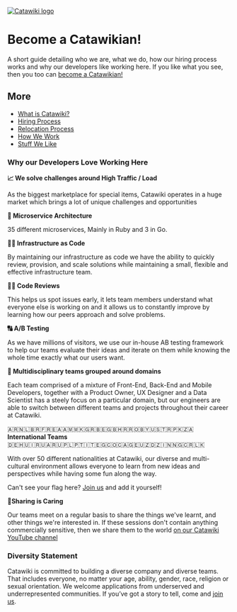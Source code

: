 [![Catawiki logo](catawiki.png)](https://www.catawiki.com)

# Become a Catawikian!

A short guide detailing who we are, what we do, how our hiring process works and why our developers like working here. If you like what you see, then you too can [become a Catawikian!](https://www.catawiki.com/jobs/)

## More

- [What is Catawiki?](What%20is%20Catawiki.md)
- [Hiring Process](Hiring%20Process.md)
- [Relocation Process](Relocation%20Process.md)
- [How We Work](How%20We%20Work.md)
- [Stuff We Like](Stuff%20We%20Like.md)

### Why our Developers Love Working Here

**📈 We solve challenges around High Traffic / Load**

As the biggest marketplace for special items, Catawiki operates in a huge market which brings a lot of unique challenges and opportunities

**💎 Microservice Architecture**

35 different microservices, Mainly in Ruby and 3 in Go.

**👩‍💻 Infrastructure as Code**

By maintaining our infrastructure as code we have the ability to quickly review, provision, and scale solutions while maintaining a small, flexible and effective infrastructure team.

**👨‍🎓 Code Reviews**

This helps us spot issues early, it lets team members understand what everyone else is working on and it allows us to constantly improve by learning how our peers approach and solve problems.

**🔠 A/B Testing**

As we have millions of visitors, we use our in-house AB testing framework to help our teams evaluate their ideas and iterate on them while knowing the whole time exactly what our users want.

**👥 Multidisciplinary teams grouped around domains**

Each team comprised of a mixture of Front-End, Back-End and Mobile Developers, together with a Product Owner, UX Designer and a Data Scientist has a steely focus on a particular domain, but our engineers are able to switch between different teams and projects throughout their career at Catawiki.

🇦🇷🇳🇱🇧🇷🇫🇷🇪🇦🇦🇲🇲🇰🇬🇷🇧🇪🇬🇧🇭🇷🇷🇴🇧🇾🇺🇸🇹🇷🇵🇰🇿🇦  
**International Teams**  
🇩🇪🇭🇺🇮🇷🇺🇦🇷🇺🇵🇱🇵🇹🇮🇹🇪🇬🇨🇴🇨🇦🇬🇪🇺🇿🇩🇿🇮🇳🇳🇬🇨🇷🇱🇰

With over 50 different nationalities at Catawiki, our diverse and multi-cultural environment allows everyone to learn from new ideas and perspectives while having some fun along the way.

Can't see your flag here? [Join us](https://www.catawiki.com/jobs) and add it yourself!

**🤗Sharing is Caring**

Our teams meet on a regular basis to share the things we've learnt, and other things we're interested in. If these sessions don't contain anything commercially sensitive, then we share them to the world [on our Catawiki YouTube channel](https://www.youtube.com/playlist?list=PLDsguty5Wf6ptECvdeMDaf8WnLpaw09ki)

### Diversity Statement

Catawiki is committed to building a diverse company and diverse teams. That includes everyone, no matter your age, ability, gender, race, religion or sexual orientation. We welcome applications from underserved and underrepresented communities. If you’ve got a story to tell, come and [join us](https://www.catawiki.com/jobs).
